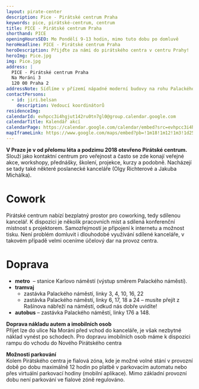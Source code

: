 ```yaml
---
layout: pirate-center
description: Pice - Pirátské centrum Praha
keywords: pice, pirátské-centrum, centrum
title: PICE - Pirátské centrum Praha
shorthand: PICE
openingHoursSEO: Mo Pondělí 9-13 hodin, mimo tuto dobu po domluvě
heroHeadline: PICE - Pirátské centrum Praha
heroDescription: Přijďte za námi do pirátského centra v centru Prahy! 
heroImg: Pice.jpg
img: Pice.jpg
address: |
  PICE - Pirátské centrum Praha
  Na Moráni 3
  120 00 Praha 2
addressNote: Sídlíme v přízemí nápadné moderní budovy na rohu Palackého náměstí s velkým displejem. V oknech je grafika Pirátů – Pirátské centrum lze proto poměrně snadno nalézt.
contactPersons:
  - id: jiri.belsan
    description: Vedoucí koordinátorů
residenceImg: 
calendarId: evhpcc3i4hgjut142ru0tn7gl0@group.calendar.google.com
calendarTitle: Kalendář akcí
calendarPage: https://calendar.google.com/calendar/embed?src=evhpcc3i4hgjut142ru0tn7gl0%40group.calendar.google.com&ctz=Europe%2FPrague
mapIframeLink: https://www.google.com/maps/embed?pb=!1m18!1m12!1m3!1d2560.687347674923!2d14.413117816335875!3d50.073416679425094!2m3!1f0!2f0!3f0!3m2!1i1024!2i768!4f13.1!3m3!1m2!1s0x470b9497a149df27%3A0x317d7c609cbfe9da!2sPir%C3%A1tsk%C3%A9%20centrum%20Praha%20-%20PiCe!5e0!3m2!1scs!2scz!4v1641807060555!5m2!1scs!2scz
---
```


**V Praze je v od přelomu léta a podzimu 2018 otevřeno Pirátské centrum.** Slouží jako kontaktní centrum pro veřejnost a často se zde konají veřejné akce, workshopy, přednášky, školení, projekce, kurzy a podobně. Nacházejí se tady také některé poslanecké kanceláře (Olgy Richterové a Jakuba Michálka). 

# Cowork
Pirátské centrum nabízí bezplatný prostor pro coworking, tedy sdílenou kancelář. K dispozici je několik pracovních míst a sdílená konferenční místnost s projektorem. Samozřejmostí je připojení k internetu a možnost tisku. Není problém domluvit i dlouhodobé využívání sdílené kanceláře, v takovém případě velmi oceníme účelový dar na provoz centra.

# Doprava
- **metro** 
    – stanice Karlovo náměstí (výstup směrem Palackého náměstí). 
- **tramvaj** 
    - zastávka Palackého náměstí, linky 3, 4, 10, 16, 22 
    - zastávka Palackého náměstí, linky 6, 17, 18 a 24 – musíte přejít z Rašínova nábřeží na náměstí, odkud nás dobře uvidíte!
- **autobus** 
    – zastávka Palackého náměstí, linky 176 a 148.

**Doprava nákladu autem a imobilních osob**<br />
Přijet lze do ulice Na Moráni před vchod do kanceláře, je však nezbytné náklad vynést po schodech. Pro dopravu imobilních osob máme k dispozici rampu do vchodu do Nového Pirátského centra

**Možnosti parkování**<br />
Kolem Pirátského centra je fialová zóna, kde je možné volné stání v provozní době po dobu maximálně 12 hodin po platbě v parkovacím automatu nebo přes virtuální parkovací hodiny (mobilní aplikace). Mimo základní provozní dobu není parkování ve fialové zóně regulováno.
